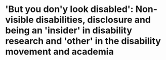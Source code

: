 # 'But you don'y look disabled': Non-visible disabilities, disclosure and being an 'insider' in disability research and 'other' in the disability movement and academia
